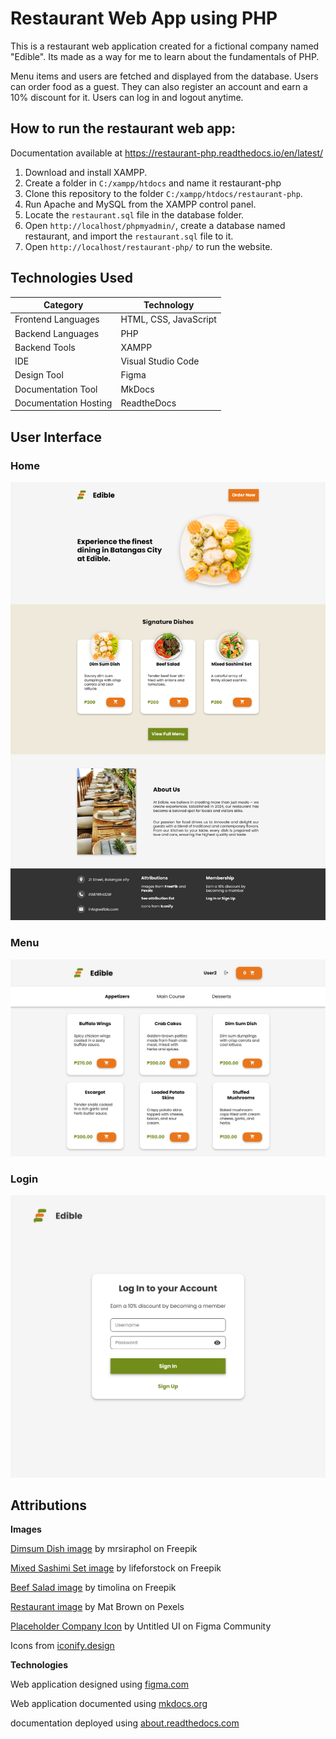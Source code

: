 # Restaurant Web App using PHP

This is a restaurant web application created for a fictional company named "Edible". Its made as a way for me to learn about the fundamentals of PHP. 

Menu items and users are fetched and displayed from the database. Users can order food as a guest. They can also register an account and earn a 10% discount for it. Users can log in and logout anytime. 

## How to run the restaurant web app:

Documentation available at <a href="https://restaurant-php.readthedocs.io/en/latest/" target="_blank" rel="noopener noreferrer">https://restaurant-php.readthedocs.io/en/latest/</a>

1. Download and install XAMPP.
2. Create a folder in `C:/xampp/htdocs` and name it restaurant-php
3. Clone this repository to the folder `C:/xampp/htdocs/restaurant-php`.
4. Run Apache and MySQL from the XAMPP control panel.
5. Locate the `restaurant.sql` file in the database folder.
6. Open `http://localhost/phpmyadmin/`, create a database named restaurant, and import the `restaurant.sql` file to it.
7. Open `http://localhost/restaurant-php/` to run the website.

## Technologies Used

| **Category**                | **Technology**          |
|-----------------------------|-------------------------|
| Frontend Languages          | HTML, CSS, JavaScript   |
| Backend Languages           | PHP                     |
| Backend Tools               | XAMPP                   |
| IDE                         | Visual Studio Code      |
| Design Tool                 | Figma                   |
| Documentation Tool          | MkDocs                  |
| Documentation Hosting       | ReadtheDocs             |

## User Interface

### Home
![Home Page](docs/images/home-page.png)

### Menu
![Menu Page](docs/images/menu-page.png)

### Login
![Login Page](docs/images/login-page-login.png)

## Attributions

**Images**

<a href="https://www.freepik.com/free-photo/dim-sum_1123462.htm#query=food%20transparent&position=25&from_view=keyword&track=ais_user&uuid=b0d9d9ee-f0d8-4305-be2e-3d1101b4d92b" target="_blank" rel="noopener noreferrer">Dimsum Dish image</a> by mrsiraphol on Freepik

<a href="https://www.freepik.com/free-photo/mixed-sashimi-set_3521483.htm#from_view=detail_alsolike" target="_blank" rel="noopener noreferrer">Mixed Sashimi Set image</a> by lifeforstock on Freepik


<a href="https://www.freepik.com/free-photo/roasted-grilled-beef-liver-with-onion-tomatoes-salad_6932571.htm#fromView=search&page=1&position=29&uuid=e8e04e4a-10e0-426e-b67d-66dcf8afbb39" target="_blank" rel="noopener noreferrer">Beef Salad image</a> by timolina on Freepik

<a href="https://www.pexels.com/photo/close-up-photo-of-dinnerware-set-on-top-of-table-with-glass-cups-1395967/" target="_blank" rel="noopener noreferrer">Restaurant image</a> by Mat Brown on Pexels

<a href="https://www.figma.com/community/file/1159710650809705970/placeholder-company-logos-ui-kit-untitled-ui" target="_blank" rel="noopener noreferrer">Placeholder Company Icon</a> by Untitled UI on Figma Community

Icons from <a href="https://iconify.design/" target="_blank" rel="noopener noreferrer">iconify.design</a> 

**Technologies**

Web application designed using <a href="https://figma.com/" target="_blank" rel="noopener noreferrer">figma.com</a>

Web application documented using <a href="https://www.mkdocs.org/" target="_blank" rel="noopener noreferrer">mkdocs.org</a>

documentation deployed using <a href="https://about.readthedocs.com/" target="_blank" rel="noopener noreferrer">about.readthedocs.com</a>

